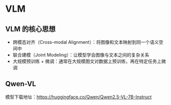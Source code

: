 # VLM

## VLM 的核心思想

+ 跨模态对齐（Cross-modal Alignment）：将图像和文本映射到同一个语义空间中
+ 联合建模（Joint Modeling）：让模型学会图像与文本之间的复杂关系
+ 大规模预训练 + 微调：通常在大规模图文对数据上预训练，再在特定任务上微调


## Qwen-VL	

模型下载地址：https://huggingface.co/Qwen/Qwen2.5-VL-7B-Instruct

